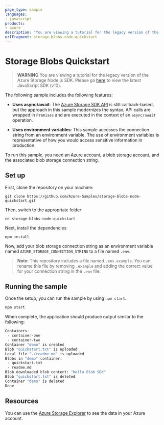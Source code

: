 ```yaml
---
page_type: sample
languages:
- javascript
products:
- azure
description: "You are viewing a tutorial for the legacy version of the Azure Storage Node.js SDK."
urlFragment: storage-blobs-node-quickstart
---
```


# Storage Blobs Quickstart

> **WARNING** 
> You are viewing a tutorial for the legacy version of the Azure Storage Node.js SDK. Please go [here](https://github.com/Azure-Samples/azure-storage-js-v10-quickstart) to view the latest JavaScript SDK (v10).

The following sample includes the following features:

- **Uses async/await**: The [Azure Storage SDK API](https://github.com/Azure/azure-storage-node) is still callback-based, but the approach in this sample modernizes the syntax. API calls are wrapped in `Promises` and are executed in the context of an `async/await` operation.

- **Uses environment variables**: This sample accesses the connection string from an environment variable. The use of environment variables is representative of how you would access sensitive information in production.


To run this sample, you need an [Azure account](https://azure.microsoft.com/free/), a [blob storage account](https://docs.microsoft.com/azure/storage/common/storage-create-storage-account), and the associated blob storage connection string.

## Set up
First, clone the repository on your machine:

    git clone https://github.com/Azure-Samples/storage-blobs-node-quickstart.git

Then, switch to the appropriate folder:

    cd storage-blobs-node-quickstart

Next, install the dependencies:

    npm install

Now, add your blob storage connection string as an environment variable named `AZURE_STORAGE_CONNECTION_STRING` to a file named `.env`.

> **Note**: This repository includes a file named `.env.example`. You can rename this file by removing `.example` and adding the correct value for your connection string in the `.env` file.

## Running the sample

Once the setup, you can run the sample by using `npm start`.

```bash
npm start
```
When complete, the application should produce output similar to the following:

```bash
Containers:
 - container-one
 - container-two
Container "demo" is created
Blob "quickstart.txt" is uploaded
Local file "./readme.md" is uploaded
Blobs in "demo" container:
 - quickstart.txt
 - readme.md
Blob downloaded blob content: "hello Blob SDK"
Blob "quickstart.txt" is deleted
Container "demo" is deleted
Done
```

## Resources

You can use the [Azure Storage Explorer](https://azure.microsoft.com/features/storage-explorer/) to see the data in your Azure account.
